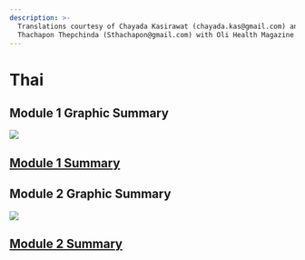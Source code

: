```yaml
---
description: >-
  Translations courtesy of Chayada Kasirawat (chayada.kas@gmail.com) and
  Thachapon Thepchinda (Sthachapon@gmail.com) with Oli Health Magazine.
---
```


# Thai

## Module 1 Graphic Summary

![](../../.gitbook/assets/module-1-graphic-summary-thai-jpg.jpg)

## [Module 1 Summary ](https://drive.google.com/file/d/1WnZnlWE9c0J-HFZTcL4cUvZMHplXBnB9/view?usp=sharing)

## Module 2 Graphic Summary 

![](../../.gitbook/assets/module-2-graphic-summary-thai-jpg%20%281%29.jpg)

## [Module 2 Summary ](https://drive.google.com/file/d/1cAcp_kaUudv564qbXx8bcwj8rcz1213Y/view?usp=sharing)

